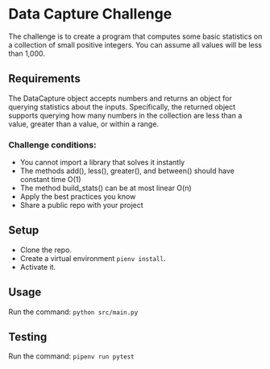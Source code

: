 # Data Capture Challenge

The challenge is to create a program that computes some
basic statistics on a collection of small positive integers. You
can assume all values will be less than 1,000.

## Requirements

The DataCapture object accepts numbers and returns an object for querying
statistics about the inputs. Specifically, the returned object supports
querying how many numbers in the collection are less than a value, greater
than a value, or within a range.

### Challenge conditions:

- You cannot import a library that solves it instantly
- The methods add(), less(), greater(), and between() should have
constant time O(1)
- The method build_stats() can be at most linear O(n)
- Apply the best practices you know
- Share a public repo with your project


## Setup

- Clone the repo.
- Create a virtual environment `pienv install`.
- Activate it.

## Usage

Run the command: `python src/main.py`

## Testing

Run the command: `pipenv run pytest`


